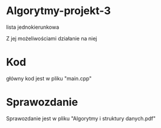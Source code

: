 # Algorytmy-projekt-3

lista jednokierunkowa 

Z jej możeliwościami działanie na niej

# Kod

główny kod jest w pliku "main.cpp"

# Sprawozdanie

Sprawozdanie jest w pliku "Algorytmy i struktury danych.pdf"

